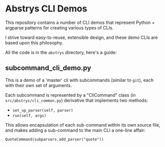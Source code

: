 # Abstrys CLI Demos

This repository contains a number of CLI demos that represent Python + argparse patterns for
creating various types of CLIs.

I strive toward easy-to-reuse, extensible design, and these demo CLIs are based upon this philosophy.

All the code is in the `abstrys` directory, here's a guide:

## subcommand_cli_demo.py

This is a demo of a 'master' cli with subcommands (similar to `git`), each with their own set of
arguments.

Each subcommand is represented by a "CliCommand" class (in `src/abstrys/cli_common.py`) derivative
that implements two methods:

* `set_up_parser(self, parser)`
* `run(self, args)`

This allows encapsulation of each sub-command within its own source file, and makes adding a
sub-command to the main CLI a one-line affair:

    QuoteCommand(subparsers.add_parser("quote"))

